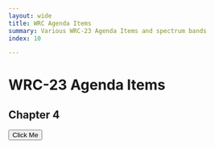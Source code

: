 ```yaml
---
layout: wide
title: WRC Agenda Items
summary: Various WRC-23 Agenda Items and spectrum bands
index: 10

--- 
```


<link crossorigin rel="stylesheet" href="https://unpkg.com/@observablehq/inspector@3.2.2/dist/inspector.css">
<script src="https://cdn.jsdelivr.net/npm/d3@7"></script>
<script src="https://cdn.jsdelivr.net/npm/@observablehq/plot@0.1"></script>

<!--  img: /imgs/<imagefilename.jpg> -->
# WRC-23 Agenda Items
 

## Chapter 4


<button id="runme"> Click Me </button>
<div style="display:block"> 
  <div id="controls">  </div>  
 <div id="layout">   </div>
 </div>
  <div id="aifilter" ></div>
  <div id="AIplots" ></div>
    <div id="frange"></div>
  

  
<script type="module" defer async>
//       import { Inspector } from "https://unpkg.com/@observablehq/inspector?module"; 
import {Runtime, Inspector} from "https://cdn.jsdelivr.net/npm/@observablehq/runtime@4/dist/runtime.js";
 //      import * as Plot from "https://cdn.skypack.dev/@observablehq/plot@0.1";
    //    import * as d3 from "https://cdn.skypack.dev/d3@7";

        import * as units from "https://api.observablehq.com/@wiless/units.js?v=3";
// <!--         console.log(units) -->
// <!--  ![image](https://user-images.githubusercontent.com/4603031/178706087-cef07944-2cc0-474e-bf77-d27a9023e48e.png) -->

 var val = Array.from({ length: 100 }, (_, i) => Math.sin(2 * Math.PI * i / 100
        ))
        var options = {
                grid: true, marks: [Plot.line(val, { x: d3.range(100), y: val })]
        }
        var domobj = Plot.plot(options)
       // document.getElementById("layout").appendChild(domobj);
  //     document.getElementById("layout").appendChild(domobj);
 

  
   //  domobj=new Inspector.into(document.querySelector("#controls"))
  //   new Inspector(document.querySelector("#controls")).fulfilled(val)




import define from "https://api.observablehq.com/d/789a850521ffd0e0@4799.js?v=3";
new Runtime().module(define, name => {
  if (name === "WRCAIplot") return new Inspector(document.querySelector("#AIplots"));
//  if (name === "viewof ydomainfilterd") return new Inspector(document.querySelector("#aifilter")); 

  if (name === "viewof fillByColumn") return new Inspector(document.querySelector("#aifilter"));
  return ["Nsets","WRCAIplot"].includes(name);
 
  if (name === "viewof bandrangeview") return new Inspector(document.querySelector("#frange"));
  return ["Nsets","bandrange","WRCAIplot"].includes(name);

});

 
 //   document.getElementById("controls").appendChild(val);

  
</script>
